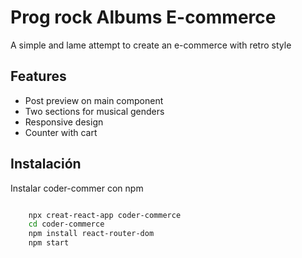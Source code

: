 
# Prog rock Albums E-commerce

A simple and lame attempt to create an e-commerce with retro style


## Features

- Post preview on main component
- Two sections for musical genders
- Responsive design
- Counter with cart


## Instalación

Instalar coder-commer con npm

```bash

    npx creat-react-app coder-commerce
    cd coder-commerce
    npm install react-router-dom
    npm start
```
    